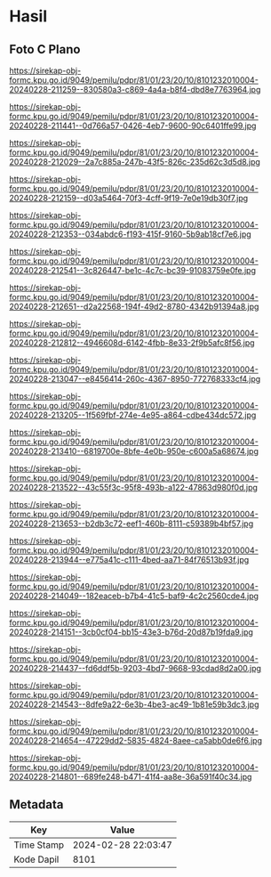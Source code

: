 # Hasil

## Foto C Plano

https://sirekap-obj-formc.kpu.go.id/9049/pemilu/pdpr/81/01/23/20/10/8101232010004-20240228-211259--830580a3-c869-4a4a-b8f4-dbd8e7763964.jpg

https://sirekap-obj-formc.kpu.go.id/9049/pemilu/pdpr/81/01/23/20/10/8101232010004-20240228-211441--0d766a57-0426-4eb7-9600-90c6401ffe99.jpg

https://sirekap-obj-formc.kpu.go.id/9049/pemilu/pdpr/81/01/23/20/10/8101232010004-20240228-212029--2a7c885a-247b-43f5-826c-235d62c3d5d8.jpg

https://sirekap-obj-formc.kpu.go.id/9049/pemilu/pdpr/81/01/23/20/10/8101232010004-20240228-212159--d03a5464-70f3-4cff-9f19-7e0e19db30f7.jpg

https://sirekap-obj-formc.kpu.go.id/9049/pemilu/pdpr/81/01/23/20/10/8101232010004-20240228-212353--034abdc6-f193-415f-9160-5b9ab18cf7e6.jpg

https://sirekap-obj-formc.kpu.go.id/9049/pemilu/pdpr/81/01/23/20/10/8101232010004-20240228-212541--3c826447-be1c-4c7c-bc39-91083759e0fe.jpg

https://sirekap-obj-formc.kpu.go.id/9049/pemilu/pdpr/81/01/23/20/10/8101232010004-20240228-212651--d2a22568-194f-49d2-8780-4342b91394a8.jpg

https://sirekap-obj-formc.kpu.go.id/9049/pemilu/pdpr/81/01/23/20/10/8101232010004-20240228-212812--4946608d-6142-4fbb-8e33-2f9b5afc8f56.jpg

https://sirekap-obj-formc.kpu.go.id/9049/pemilu/pdpr/81/01/23/20/10/8101232010004-20240228-213047--e8456414-260c-4367-8950-772768333cf4.jpg

https://sirekap-obj-formc.kpu.go.id/9049/pemilu/pdpr/81/01/23/20/10/8101232010004-20240228-213205--1f569fbf-274e-4e95-a864-cdbe434dc572.jpg

https://sirekap-obj-formc.kpu.go.id/9049/pemilu/pdpr/81/01/23/20/10/8101232010004-20240228-213410--6819700e-8bfe-4e0b-950e-c600a5a68674.jpg

https://sirekap-obj-formc.kpu.go.id/9049/pemilu/pdpr/81/01/23/20/10/8101232010004-20240228-213522--43c55f3c-95f8-493b-a122-47863d980f0d.jpg

https://sirekap-obj-formc.kpu.go.id/9049/pemilu/pdpr/81/01/23/20/10/8101232010004-20240228-213653--b2db3c72-eef1-460b-8111-c59389b4bf57.jpg

https://sirekap-obj-formc.kpu.go.id/9049/pemilu/pdpr/81/01/23/20/10/8101232010004-20240228-213944--e775a41c-c111-4bed-aa71-84f76513b93f.jpg

https://sirekap-obj-formc.kpu.go.id/9049/pemilu/pdpr/81/01/23/20/10/8101232010004-20240228-214049--182eaceb-b7b4-41c5-baf9-4c2c2560cde4.jpg

https://sirekap-obj-formc.kpu.go.id/9049/pemilu/pdpr/81/01/23/20/10/8101232010004-20240228-214151--3cb0cf04-bb15-43e3-b76d-20d87b19fda9.jpg

https://sirekap-obj-formc.kpu.go.id/9049/pemilu/pdpr/81/01/23/20/10/8101232010004-20240228-214437--fd6ddf5b-9203-4bd7-9668-93cdad8d2a00.jpg

https://sirekap-obj-formc.kpu.go.id/9049/pemilu/pdpr/81/01/23/20/10/8101232010004-20240228-214543--8dfe9a22-6e3b-4be3-ac49-1b81e59b3dc3.jpg

https://sirekap-obj-formc.kpu.go.id/9049/pemilu/pdpr/81/01/23/20/10/8101232010004-20240228-214654--47229dd2-5835-4824-8aee-ca5abb0de6f6.jpg

https://sirekap-obj-formc.kpu.go.id/9049/pemilu/pdpr/81/01/23/20/10/8101232010004-20240228-214801--689fe248-b471-41f4-aa8e-36a591f40c34.jpg


## Metadata

| Key        | Value               |
| ---------- | ------------------- |
| Time Stamp | 2024-02-28 22:03:47 |
| Kode Dapil | 8101                |



